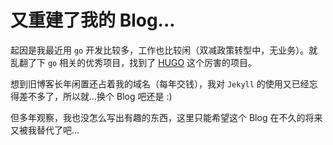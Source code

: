 # 又重建了我的 Blog...

起因是我最近用 `go` 开发比较多，工作也比较闲（双减政策转型中，无业务）。就乱翻了下 `go` 相关的优秀项目，找到了 [HUGO](https://gohugo.io/) 这个厉害的项目。 

想到旧博客长年闲置还占着我的域名（每年交钱），我对 `Jekyll` 的使用又已经忘得差不多了，所以就...换个 Blog 吧还是 :)

但多年观察，我也没怎么写出有趣的东西，这里只能希望这个 Blog 在不久的将来又被我替代了吧...


